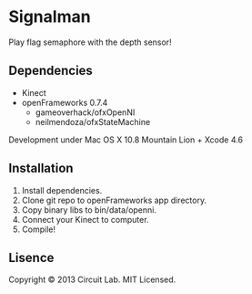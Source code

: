 # Signalman

Play flag semaphore with the depth sensor!

## Dependencies

* Kinect
* openFrameworks 0.7.4
  * gameoverhack/ofxOpenNI
  * neilmendoza/ofxStateMachine

Development under Mac OS X 10.8 Mountain Lion + Xcode 4.6

## Installation

1. Install dependencies.
2. Clone git repo to openFrameworks app directory.
3. Copy binary libs to bin/data/openni.
4. Connect your Kinect to computer.
5. Compile!

## Lisence

Copyright &copy; 2013 Circuit Lab. MIT Licensed.